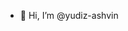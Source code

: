 - 👋 Hi, I’m @yudiz-ashvin


<!---
yudiz-ashvin/yudiz-ashvin is a ✨ special ✨ repository because its `README.md` (this file) appears on your GitHub profile.
You can click the Preview link to take a look at your changes.
--->
